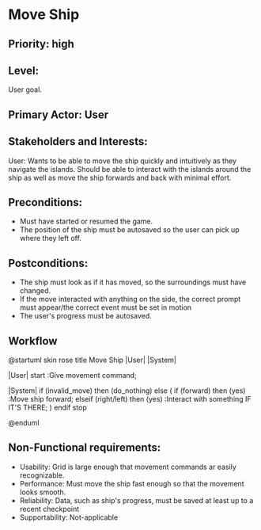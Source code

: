 # Move Ship

## Priority: high
## Level: 
<p>
User goal.
</p>

## Primary Actor: User

## Stakeholders and Interests: 
<p>
User: Wants to be able to move the ship quickly and intuitively as they navigate the islands. Should be able to interact 
with the islands around the ship as well as move the ship forwards and back with minimal effort.
</p>

## Preconditions:

<ul>
<li>Must have started or resumed the game. </li>
<li>The position of the ship must be autosaved so the user can pick up where they
left off.</li>
</ul>

## Postconditions:

<ul>
<li>The ship must look as if it has moved, so the surroundings must have changed. </li>
<li>If the move interacted with anything on the side, the correct prompt must appear/the correct event must be
set in motion</li>
<li>The user's progress must be autosaved.</li>
</ul>

## Workflow 
@startuml
skin rose
title Move Ship
|User|
|System|

|User|
start
:Give movement command;

|System|
if (invalid_move) then (do_nothing)
else (
    if (forward) then (yes)
    :Move ship forward;
    elseif (right/left) then (yes)
    :Interact with something IF IT'S THERE;
)
endif
stop

@enduml

## Non-Functional requirements:
<ul>
<li>Usability: Grid is large enough that movement commands ar easily recognizable. </li>
<li>Performance: Must move the ship fast enough so that the movement looks smooth.</li>
<li>Reliability: Data, such as ship's progress, must be saved at least up to a recent checkpoint</li>
<li>Supportability: Not-applicable</li>
</ul>